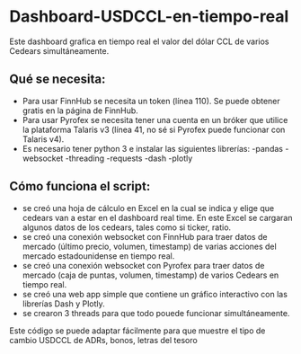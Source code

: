 # Dashboard-USDCCL-en-tiempo-real
Este dashboard grafica en tiempo real el valor del dólar CCL de varios Cedears simultáneamente.

## Qué se necesita:
+ Para usar FinnHub se necesita un token (línea 110). Se puede obtener gratis en la página de FinnHub.
+ Para usar Pyrofex se necesita tener una cuenta en un bróker que utilice la plataforma Talaris v3 (línea 41, no sé si Pyrofex puede funcionar con Talaris v4).
+ Es necesario tener python 3 e instalar las siguientes librerías:
 -pandas
 -websocket
 -threading
 -requests
 -dash
 -plotly
 
## Cómo funciona el script:

+ se creó una hoja de cálculo en Excel en la cual se indica y elige que cedears van a estar en el dashboard real time. En este Excel se cargaran algunos datos de los cedears, tales como si ticker, ratio.
+  se creó una conexión websocket con FinnHub para traer datos de mercado (último precio, volumen, timestamp) de varias acciones del mercado estadounidense en tiempo real.
+  se creó una conexión websocket con Pyrofex para traer datos de mercado (caja de puntas, volumen, timestamp) de varios Cedears en tiempo real.
+  se creó una web app simple que contiene un gráfico interactivo con las librerías Dash y Plotly.
+  se crearon 3 threads para que todo pouede funcionar simultáneamente.

Este código se puede adaptar fácilmente para que muestre el tipo de cambio USDCCL de ADRs, bonos, letras del tesoro

